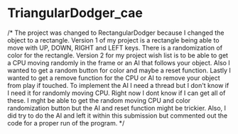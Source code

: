 # TriangularDodger_cae
/*
The project was changed to RectangularDodger because I changed the object to a rectangle.
Version 1 of my project is a rectangle being able to move with
UP, DOWN, RIGHT and LEFT keys.
There is a randomization of color for the rectangle.
Version 2 for my project wish list is to be able to get a CPU moving randomly in the frame or an AI that follows your object.
Also I wanted to get a random button for color and maybe a reset function.
Lastly I wanted to get a remove function for the CPU or AI to remove your object from play if touched. To implement the AI I need a thread but I don't know if I need it for randomly moving CPU.
Right now I dont know if I can get all of these. I mght be able to get the random moving CPU and color randomization button but the AI and reset function might be trickier.
Also, I did try to do the AI and left it within this submission but commented out the code for a proper run of the program.
*/